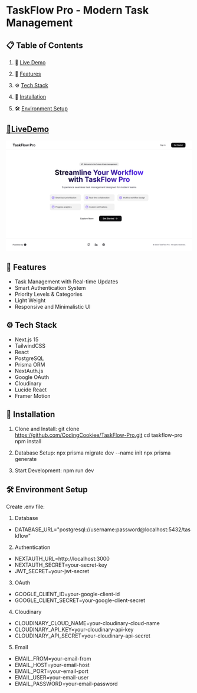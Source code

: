 # TaskFlow Pro - Modern Task Management

## 📋 Table of Contents

1. 🔗 [Live Demo](#livedemo)

2. 📱 [Features](#features)

3. ⚙️ [Tech Stack](#tech-stack)

4. 🚀 [Installation](#installation)

5. 🛠️ [Environment Setup](#env)




## <a name='livedemo'>[🔗LiveDemo](https://protaskflow.vercel.app/) </a>
![App Screenshot](./public/app.png)


##  <a name="features"> 📱 Features</a>
- Task Management with Real-time Updates
- Smart Authentication System
- Priority Levels & Categories
- Light Weight
- Responsive and Minimalistic UI

## <a name="tech-stack">⚙️ Tech Stack</a>
- Next.js 15
- TailwindCSS
- React
- PostgreSQL
- Prisma ORM
- NextAuth.js
- Google OAuth
- Cloudinary
- Lucide React
- Framer Motion
  

## <a name="installation"> 🚀 Installation</a>

1. Clone and Install:
git clone https://github.com/CodingCookiee/TaskFlow-Pro.git
cd taskflow-pro
npm install

2. Database Setup:
npx prisma migrate dev --name init
npx prisma generate

3. Start Development:
npm run dev


## <a name="env">🛠️ Environment Setup</a>
Create .env file:

1. Database
- DATABASE_URL="postgresql://username:password@localhost:5432/taskflow"

2. Authentication
- NEXTAUTH_URL=http://localhost:3000
- NEXTAUTH_SECRET=your-secret-key
- JWT_SECRET=your-jwt-secret

3. OAuth
- GOOGLE_CLIENT_ID=your-google-client-id
- GOOGLE_CLIENT_SECRET=your-google-client-secret

4. Cloudinary
- CLOUDINARY_CLOUD_NAME=your-cloudinary-cloud-name
- CLOUDINARY_API_KEY=your-cloudinary-api-key
- CLOUDINARY_API_SECRET=your-cloudinary-api-secret

5. Email
- EMAIL_FROM=your-email-from
- EMAIL_HOST=your-email-host
- EMAIL_PORT=your-email-port
- EMAIL_USER=your-email-user
- EMAIL_PASSWORD=your-email-password








